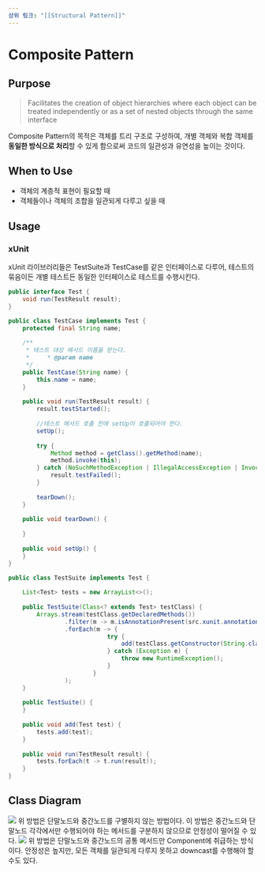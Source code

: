 ```yaml
---
상위 링크: "[[Structural Pattern]]"
---
```

# Composite Pattern

## Purpose
> Facilitates the creation of object hierarchies where each object can be treated independently or as a set of nested objects through the same interface

Composite Pattern의 목적은 객체를 트리 구조로 구성하여, 개별 객체와 복합 객체를 **동일한 방식으로 처리**할 수 있게 함으로써 코드의 일관성과 유연성을 높이는 것이다.

## When to Use
* 객체의 계층적 표현이 필요할 때
* 객체들이나 객체의 조합을 일관되게 다루고 싶을 때


## Usage

### xUnit
xUnit 라이브러리들은 TestSuite과 TestCase를 같은 인터페이스로 다루어, 테스트의 묶음이든 개별 테스트든 동일한 인터페이스로 테스트를 수행시킨다.

```java
public interface Test {  
    void run(TestResult result);  
}

public class TestCase implements Test {  
    protected final String name;  
  
    /**  
     * 테스트 대상 메서드 이름을 받는다.  
     *     * @param name  
     */  
    public TestCase(String name) {  
        this.name = name;  
    }  
  
    public void run(TestResult result) {  
        result.testStarted();  
  
        //테스트 메서드 호출 전에 setUp이 호출되어야 한다.  
        setUp();  
  
        try {  
            Method method = getClass().getMethod(name);  
            method.invoke(this);  
        } catch (NoSuchMethodException | IllegalAccessException | InvocationTargetException e) {  
            result.testFailed();  
        }  
  
        tearDown();  
    }  
  
    public void tearDown() {  
  
    }  
  
    public void setUp() {  
    }  
}

public class TestSuite implements Test {  
  
    List<Test> tests = new ArrayList<>();  
  
    public TestSuite(Class<? extends Test> testClass) {  
        Arrays.stream(testClass.getDeclaredMethods())  
                .filter(m -> m.isAnnotationPresent(src.xunit.annotation.Test.class))  
                .forEach(m -> {  
                            try {  
                                add(testClass.getConstructor(String.class).newInstance(m.getName()));  
                            } catch (Exception e) {  
                                throw new RuntimeException();  
                            }  
                        }  
                );  
    }  
  
    public TestSuite() {  
    }  
  
    public void add(Test test) {  
        tests.add(test);  
    }  
  
    public void run(TestResult result) {  
        tests.forEach(t -> t.run(result));  
    }  
}
```

## Class Diagram
![](https://i.imgur.com/KmuPQTw.png)
위 방법은 단말노드와 중간노드를 구별하지 않는 방법이다. 
이 방법은 중간노드와 단말노드 각각에서만 수행되어야 하는 메서드를 구분하지 않으므로 안정성이 떨어질 수 있다.
![](https://i.imgur.com/aRdYCKB.png)
위 방법은 단말노드와 중간노드의 공통 메서드만 Component에 취급하는 방식이다. 안정성은 높지만, 모든 객체를 일관되게 다루지 못하고 downcast를 수행해야 할 수도 있다.